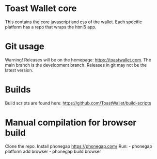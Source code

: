 # Toast Wallet core
This contains the core javascript and css of the wallet. Each specific platform has a repo that wraps the html5 app.
# Git usage
Warning! Releases will be on the homepage: https://toastwallet.com. The main branch is the development branch. Releases in git may not be the latest version.
# Builds
Build scripts are found here: https://github.com/ToastWallet/build-scripts
# Manual compilation for browser build
Clone the repo.
Install phonegap https://phonegap.com/
Run:
	- phonegap platform add browser
	- phonegap build browser
